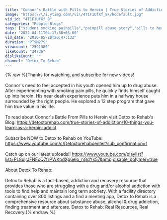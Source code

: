 ```yaml
---
title: "Connor's Battle with Pills to Heroin | True Stories of Addiction | Detox To Rehab"
image: "https:\/\/i.ytimg.com\/vi\/4T1F1UfXf_8\/hqdefault.jpg"
vid_id: "4T1F1UfXf_8"
categories: "People-Blogs"
tags: ["student smoking painpills","painpill abuse story","pills to heroin success story"]
date: "2022-04-11T04:17:30+03:00"
vid_date: "2016-05-20T20:47:13Z"
duration: "PT9M27S"
viewcount: "2591380"
likeCount: "34736"
dislikeCount: ""
channel: "Detox To Rehab"
---
```

{% raw %}Thanks for watching, and subscribe for new videos!<br /><br />Connor's need to feel accepted in his youth opened him up to drug abuse. After experimenting with smoking pain pills, he quickly finds himself caught up into heroin. His near death experience puts him in a halfway house surrounded by the right people. He explored a 12 step program that gave him true value in his life. <br />   <br />To read about Connor's Battle From Pills to Heroin visit Detox to Rehab's Blog: <a rel="nofollow" target="blank" href="https://detoxtorehab.com/true-stories-of-addiction/10-things-you-learn-as-a-heroin-addict">https://detoxtorehab.com/true-stories-of-addiction/10-things-you-learn-as-a-heroin-addict</a><br /><br />Subscribe NOW to Detox to Rehab on YouTube: <a rel="nofollow" target="blank" href="https://www.youtube.com/c/Detoxtorehabcenter?sub_confirmation=1">https://www.youtube.com/c/Detoxtorehabcenter?sub_confirmation=1</a><br /><br />Catch up on our latest uploads!! <a rel="nofollow" target="blank" href="https://www.youtube.com/playlist?list=PL8ujrJFNEcQ7frPWKbdXg6elo_nGdYx57&amp;disable_polymer=true">https://www.youtube.com/playlist?list=PL8ujrJFNEcQ7frPWKbdXg6elo_nGdYx57&amp;disable_polymer=true</a><br /><br />About Detox To Rehab:<br /><br />Detox to Rehab is a fact-based, addiction and recovery resource that provides those who are struggling with a drug and/or alcohol addiction with tools to find help and maintain long term sobriety. With a facility directory containing over 800 listings and a find a meeting app, Detox to Rehab is a comprehensive resource about substance abuse, alcohol &amp; drug addiction, finding treatment and aftercare. Detox to Rehab: Real Resources, Real Recovery.{% endraw %}

